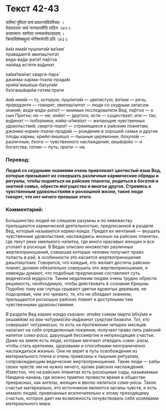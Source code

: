 # Текст 42-43

यामिमां पुष्पितां वाचं प्रवदन्त्यविपश्चितः ।  
वेदवादरताः पार्थ नान्यदस्तीति वादिनः ॥४२॥  
कामात्मानः स्वर्गपरा जन्मकर्मफलप्रदाम् ।  
क्रियाविशेषबहुलां भोगैश्वर्यगतिं प्रति ॥४३॥

йа̄м има̄м̇ пушпита̄м̇ ва̄чам̇  
правадантй авипаш́читат̣  
веда-ва̄да-рата̄т̣ па̄ртха  
на̄нйад астӣти ва̄динат̣  

ка̄ма̄тма̄нат̣ сварга-пара̄  
джанма-карма-пхала-прада̄м  
крийа̄-виш́еша-бахула̄м̇  
бхогаиш́варйа-гатим̇ прати

_йа̄м има̄м_ — ту, которую; _пушпита̄м_ — цветистую; _ва̄чам_ — речь; _праваданти_ — говорят; _авипаш́читат̣_ — люди со скудным запасом знаний; _веда-ва̄да-рата̄т̣_ — мнимые последователи Вед; _па̄ртха_ — о сын Притхи; _на_ — не; _анйат_ — другого; _асти_ — существует; _ити_ — так; _ва̄динат̣_ — поборники; _ка̄ма-а̄тма̄нат̣_ — желающие чувственных удовольствий; _сварга-пара̄т̣_ — стремящиеся к райским планетам; _джанма-карма-пхала-прада̄м_ — рождение в хорошей семье и другие плоды кармы; _крийа̄-виш́еша_ — пышные церемонии; _бахула̄м_ — различные; _бхога_ — чувственного наслаждения; _аиш́варйа_ — и богатства; _гатим_ — путь; _прати_ — на.

### Перевод:

**Людей со скудными знаниями очень привлекает цветистый язык Вед, которые призывают их совершать различные кармические обряды и ритуалы, чтобы подняться на райские планеты, родиться в богатой и знатной семье, обрести могущество и многое другое. Стремясь к чувственным удовольствиям и роскошной жизни, такие люди говорят, что нет ничего превыше этого.**

### Комментарий:

Большинство людей не слишком разумны и по невежеству прельщаются кармической деятельностью, предписанной в разделе Вед, который называется _карма-канда._ Предел их мечтаний — вкушать чувственные удовольствия, наслаждаясь жизнью на райских планетах, где текут реки хмельного напитка, где много красивых женщин и все утопает в роскоши. В Ведах описано множество различных жертвоприношений, совершая которые человек получает право попасть в рай, в особенности это касается жертвоприношения _джьотиштома_. Говорится, что каждый, кто желает достичь райских планет, должен обязательно совершить это жертвоприношение, и невежды думают, что подобные предписания составляют суть ведической мудрости. Таким недалеким людям очень трудно обрести решимость, необходимую, чтобы действовать в сознании Кришны. Подобно тому как глупцы срывают цветки ядовитых деревьев, не подозревая, чем это чревато, те, кто не обладает знанием, прельщаются роскошью райских планет и доступными там чувственными удовольствиями.

В разделе Вед _карма-канда_ сказано: _апа̄ма сомам амр̣та̄ абхӯма_ и _акшаййам̇ ха ваи ча̄турма̄сйа-йа̄джинат̣ сукр̣там̇ бхавати._ Тот, кто совершает _чатурмасью,_ то есть на протяжении четырех месяцев налагает на себя определенные покаяния, получает право пить райский напиток _сома-раса,_ дарующий бессмертие и непреходящее счастье. Даже на земле есть люди, которые мечтают отведать _сома- расы,_ чтобы стать крепкими, здоровыми и способными неограниченно наслаждаться жизнью. Они не верят в путь освобождения из материального плена и очень привязаны к пышным ритуалам, сопровождающим ведические жертвоприношения. Такие люди — рабы своих чувств: им не нужно ничего, кроме райских наслаждений. Известно, что на райских планетах есть роскошные сады, называемые Нандана-канана, где можно приятно провести время в обществе прекрасных, как ангелы, женщин и вволю напиться _сома-расы_. Такое счастье материально, его источником являются органы чувств, и есть немало людей, привязанных исключительно к этому преходящему счастью, которое дает им возможность почувствовать себя хозяевами материального мира.